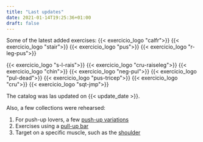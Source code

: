 ```yaml
---
title: "Last updates"
date: 2021-01-14T19:25:36+01:00
draft: false
---
```

Some of the latest added exercises:
{{< exercicio_logo "calfr">}}
{{< exercicio_logo "stair">}}
{{< exercicio_logo "pus">}}
{{< exercicio_logo "r-leg-pus">}}
<!--more-->
{{< exercicio_logo "s-l-rais">}}
{{< exercicio_logo "cru-raiseleg">}}
{{< exercicio_logo "chin">}}
{{< exercicio_logo "neg-pul">}}
{{< exercicio_logo "pul-dead">}}
{{< exercicio_logo "pus-tricep">}}
{{< exercicio_logo "cru">}}
{{< exercicio_logo "sqt-jmp">}}


<!--more-->

The catalog was las updated on {{< update_date >}}.

Also, a few collections were rehearsed:
1. For push-up lovers, a few [push-up variations](/collections/push-up-variations/)
1. Exercises using a [pull-up bar](/equipment/pull-up-bar/)
1. Target on a specific muscle, such as the [shoulder](/muscles/shoulder/)
